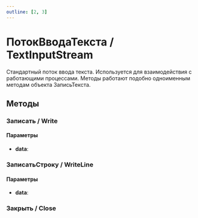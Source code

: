 ```yaml
---
outline: [2, 3]
---
```


# ПотокВводаТекста / TextInputStream


Стандартный поток ввода текста. Используется для взаимодействия с работающими процессами.
Методы работают подобно одноименным методам объекта ЗаписьТекста.


## Методы


### Записать / Write


#### Параметры

* **data**: 

### ЗаписатьСтроку / WriteLine


#### Параметры

* **data**: 

### Закрыть / Close

